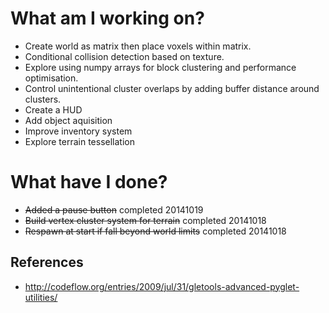 # What am I working on?


- Create world as matrix then place voxels within matrix.
- Conditional collision detection based on texture.
- Explore using numpy arrays for block clustering and performance optimisation.
- Control unintentional cluster overlaps by adding buffer distance around clusters.
- Create a HUD
- Add object aquisition
- Improve inventory system
- Explore terrain tessellation

# What have I done?

- ~~Added a pause button~~ completed 20141019
- ~~Build vertex cluster system for terrain~~ completed 20141018
- ~~Respawn at start if fall beyond world limits~~ completed 20141018


## References

- http://codeflow.org/entries/2009/jul/31/gletools-advanced-pyglet-utilities/